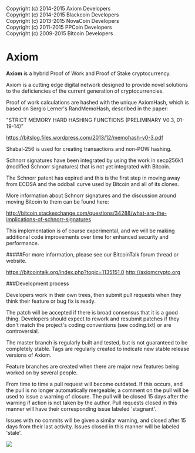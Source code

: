 
Copyright (c) 2014-2015 Axiom Developers  
Copyright (c) 2014-2015 Blackcoin Developers  
Copyright (c) 2013-2015 NovaCoin Developers  
Copyright (c) 2011-2015 PPCoin Developers  
Copyright (c) 2009-2015 Bitcoin Developers  


Axiom
===================
**Axiom** is a hybrid Proof of Work and Proof of Stake cryptocurrency.


Axiom is a cutting edge digital network designed to provide novel
solutions to the deficiencies of the current generation of cryptocurrencies.

Proof of work calculations are hashed with the unique AxiomHash, which
is based on Sergio Lerner's RandMemoHash, described in the paper:

"STRICT MEMORY HARD HASHING FUNCTIONS (PRELIMINARY V0.3, 01-19-14)"

https://bitslog.files.wordpress.com/2013/12/memohash-v0-3.pdf

Shabal-256 is used for creating transactions and non-POW hashing.


Schnorr signatures have been integrated by using the work in secp256k1 (modified Schnorr signatures) that is not yet integrated with Bitcoin.

The Schnorr patent has expired and this is the first step in moving away from ECDSA and the oddball curve used by Bitcoin and all of its clones.


More information about Schnorr signatures and the discussion around moving Bitcoin to them can be found here:

http://bitcoin.stackexchange.com/questions/34288/what-are-the-implications-of-schnorr-signatures

This implementation is of course experimental, and we will be making additional code improvements over time for enhanced security and performance.



#####For more information, please see our BitcoinTalk forum thread or website.

https://bitcointalk.org/index.php?topic=1135151.0
http://axiomcrypto.org


###Development process


Developers work in their own trees, then submit pull requests when
they think their feature or bug fix is ready.

The patch will be accepted if there is broad consensus that it is a
good thing.  Developers should expect to rework and resubmit patches
if they don't match the project's coding conventions (see coding.txt)
or are controversial.

The master branch is regularly built and tested, but is not guaranteed
to be completely stable. Tags are regularly created to indicate new
stable release versions of Axiom.

Feature branches are created when there are major new features being
worked on by several people.

From time to time a pull request will become outdated. If this occurs, and
the pull is no longer automatically mergeable; a comment on the pull will
be used to issue a warning of closure. The pull will be closed 15 days
after the warning if action is not taken by the author. Pull requests closed
in this manner will have their corresponding issue labeled 'stagnant'.

Issues with no commits will be given a similar warning, and closed after
15 days from their last activity. Issues closed in this manner will be
labeled 'stale'.

[![](https://i.imgur.com/MisSNti.png)](http://axiomcrypto.org)
